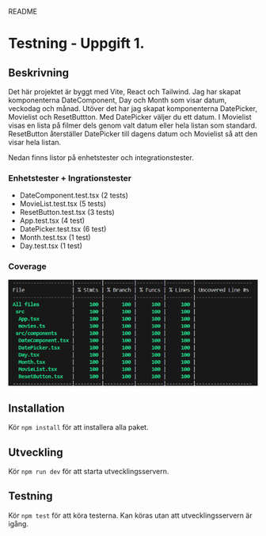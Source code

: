 README

# Testning - Uppgift 1.

## Beskrivning

Det här projektet är byggt med Vite, React och Tailwind. Jag har skapat komponenterna DateComponent, Day och Month som visar datum, veckodag och månad. Utöver det har jag skapat komponenterna DatePicker, Movielist och ResetButtton.
Med DatePicker väljer du ett datum. I Movielist visas en lista på filmer dels genom valt datum eller hela listan som standard. ResetButton återställer DatePicker till dagens datum och Movielist så att den visar hela listan.

Nedan finns listor på enhetstester och integrationstester.

### Enhetstester + Ingrationstester

- DateComponent.test.tsx (2 tests)
- MovieList.test.tsx (5 tests)
- ResetButton.test.tsx (3 tests)
- App.test.tsx (4 test)
- DatePicker.test.tsx (6 test)
- Month.test.tsx (1 test)
- Day.test.tsx (1 test)

### Coverage

![alt text](coverage.png)

## Installation

Kör `npm install` för att installera alla paket.

## Utveckling

Kör `npm run dev` för att starta utvecklingsservern.

## Testning

Kör `npm test` för att köra testerna. Kan köras utan att utvecklingsservern är igång.
